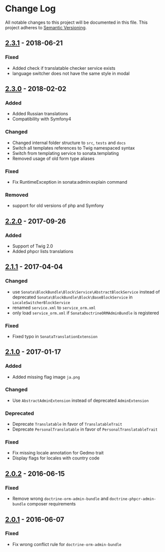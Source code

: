 # Change Log
All notable changes to this project will be documented in this file.
This project adheres to [Semantic Versioning](http://semver.org/).

## [2.3.1](https://github.com/sonata-project/SonataTranslationBundle/compare/2.3.0...2.3.1) - 2018-06-21
### Fixed
- Added check if translatable checker service exists
- language switcher does not have the same style in modal

## [2.3.0](https://github.com/sonata-project/SonataTranslationBundle/compare/2.2.0...2.3.0) - 2018-02-02
### Added
- Added Russian translations
- Compatibility with Symfony4

### Changed
- Changed internal folder structure to `src`, `tests` and `docs`
- Switch all templates references to Twig namespaced syntax
- Switch from templating service to sonata.templating
- Removed usage of old form type aliases

### Fixed
- Fix RuntimeException in sonata:admin:explain command

### Removed
- support for old versions of php and Symfony

## [2.2.0](https://github.com/sonata-project/SonataTranslationBundle/compare/2.1.1...2.2.0) - 2017-09-26
### Added
- Support of Twig 2.0
- Added phpcr lists translations

## [2.1.1](https://github.com/sonata-project/SonataTranslationBundle/compare/2.1.0...2.1.1) - 2017-04-04
### Changed
- use `Sonata\BlockBundle\Block\Service\AbstractBlockService` instead of deprecated `Sonata\BlockBundle\Block\BaseBlockService` in `LocaleSwitcherBlockService`
- renamed `service.xml` to `service_orm.xml`
- only load `service_orm.xml` if `SonataDoctrineORMAdminBundle` is registered

### Fixed
- Fixed typo in `SonataTranslationExtension`

## [2.1.0](https://github.com/sonata-project/SonataTranslationBundle/compare/2.0.2...2.1.0) - 2017-01-17
### Added
- Added missing flag image `ja.png`

### Changed
- Use `AbstractAdminExtension` instead of deprecated `AdminExtension`

### Deprecated
- Deprecate `Translatable` in favor of `TranslatableTrait`
- Deprecate `PersonalTranslatable` in favor of `PersonalTranslatableTrait`

### Fixed
- Fix missing locale annotation for Gedmo trait
- Display flags for locales with country code

## [2.0.2](https://github.com/sonata-project/SonataTranslationBundle/compare/2.0.1...2.0.2) - 2016-06-15
### Fixed
- Remove wrong `doctrine-orm-admin-bundle` and `doctrine-phpcr-admin-bundle` composer requirements

## [2.0.1](https://github.com/sonata-project/SonataTranslationBundle/compare/2.0.0...2.0.1) - 2016-06-07
### Fixed
- Fix wrong conflict rule for `doctrine-orm-admin-bundle`
